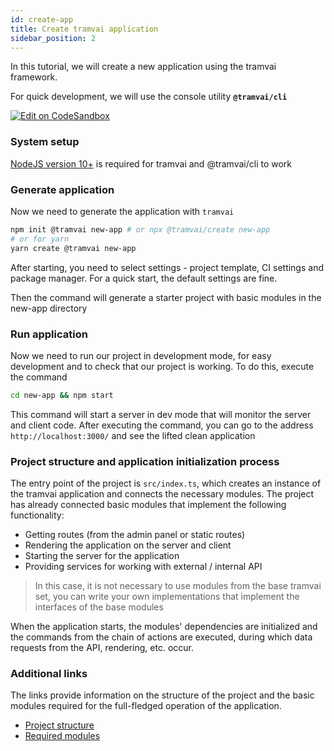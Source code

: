 ```yaml
---
id: create-app
title: Сreate tramvai application
sidebar_position: 2
---
```


In this tutorial, we will create a new application using the tramvai framework.

For quick development, we will use the console utility **`@tramvai/cli`**

[![Edit on CodeSandbox](https://codesandbox.io/static/img/play-codesandbox.svg)](https://codesandbox.io/s/tramvai-new-qgk90?fontsize=14&hidenavigation=1&theme=dark)

### System setup

[NodeJS version 10+](https://nodejs.org/en/download) is required for tramvai and @tramvai/cli to work

### Generate application

Now we need to generate the application with `tramvai`

```sh
npm init @tramvai new-app # or npx @tramvai/create new-app
# or for yarn
yarn create @tramvai new-app
```

After starting, you need to select settings - project template, CI settings and package manager. For a quick start, the default settings are fine.

Then the command will generate a starter project with basic modules in the new-app directory

### Run application

Now we need to run our project in development mode, for easy development and to check that our project is working. To do this, execute the command

```bash
cd new-app && npm start
```

This command will start a server in dev mode that will monitor the server and client code. After executing the command, you can go to the address `http://localhost:3000/` and see the lifted clean application

### Project structure and application initialization process

The entry point of the project is `src/index.ts`, which creates an instance of the tramvai application and connects the necessary modules. The project has already connected basic modules that implement the following functionality:

- Getting routes (from the admin panel or static routes)
- Rendering the application on the server and client
- Starting the server for the application
- Providing services for working with external / internal API

> In this case, it is not necessary to use modules from the base tramvai set, you can write your own implementations that implement the interfaces of the base modules

When the application starts, the modules' dependencies are initialized and the commands from the chain of actions are executed, during which data requests from the API, rendering, etc. occur.

### Additional links

The links provide information on the structure of the project and the basic modules required for the full-fledged operation of the application.

- [Project structure](get-started/app-structure.md)
- [Required modules](get-started/core-modules.md)
